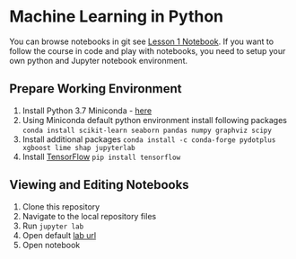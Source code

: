 # Machine Learning in Python

You can browse notebooks in git see [Lesson 1 Notebook](./imlp_1_data.ipynb). If you want to follow the course in code and play with notebooks, you need to setup your own python and Jupyter notebook environment.

## Prepare Working Environment

1. Install Python 3.7 Miniconda - [here](https://docs.conda.io/en/latest/miniconda.html)
2. Using Miniconda default python environment install following packages `conda install scikit-learn seaborn pandas numpy graphviz scipy`
3. Install additional packages `conda install -c conda-forge pydotplus xgboost lime shap jupyterlab`
4. Install [TensorFlow](https://www.tensorflow.org/install) `pip install tensorflow`

## Viewing and Editing Notebooks

1. Clone this repository
1. Navigate to the local repository files
1. Run `jupyter lab`
1. Open default [lab url](http://localhost:8888/lab)
1. Open notebook
